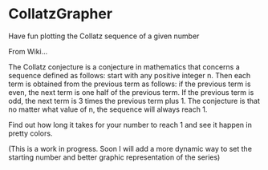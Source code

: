 # CollatzGrapher
Have fun plotting the Collatz sequence of a given number

From Wiki...

The Collatz conjecture is a conjecture in mathematics that concerns a sequence defined as follows: start with any positive integer n. Then each term is obtained from the previous term as follows: if the previous term is even, the next term is one half of the previous term. If the previous term is odd, the next term is 3 times the previous term plus 1. The conjecture is that no matter what value of n, the sequence will always reach 1. 







Find out how long it takes for your number to reach 1 and see it happen in pretty colors.

(This is a work in progress. Soon I will add a more dynamic way to set the starting number and better graphic representation of the series)
